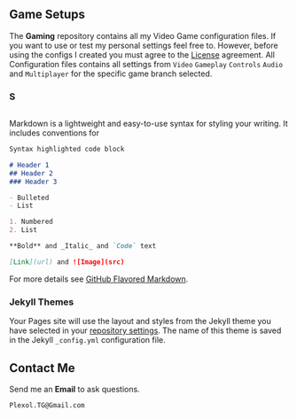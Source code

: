 ## Game Setups
The **Gaming** repository contains all my Video Game configuration files. If you want to use or test my personal settings feel free to. However, before using the configs I created you must agree to the [License](https://github.com/Plexol/Gaming/blob/master/LICENSE) agreement. All Configuration files contains all settings from `Video` `Gameplay` `Controls` `Audio` and `Multiplayer` for the specific game branch selected.

### S

<a href="http://steamsignature.com"><img src="https://steamsignature.com/card/0/76561198184952842.png" alt=""/></a>

Markdown is a lightweight and easy-to-use syntax for styling your writing. It includes conventions for

```markdown
Syntax highlighted code block

# Header 1
## Header 2
### Header 3

- Bulleted
- List

1. Numbered
2. List

**Bold** and _Italic_ and `Code` text

[Link](url) and ![Image](src)
```

For more details see [GitHub Flavored Markdown](https://guides.github.com/features/mastering-markdown/).

### Jekyll Themes

Your Pages site will use the layout and styles from the Jekyll theme you have selected in your [repository settings](https://github.com/Plexol/Gaming/settings). The name of this theme is saved in the Jekyll `_config.yml` configuration file.

## Contact Me
Send me an **Email** to ask questions.

`Plexol.TG@Gmail.com`
